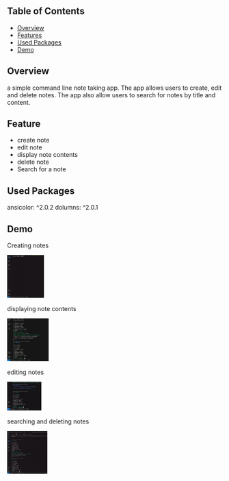 

## Table of Contents

- [Overview](#overview)
- [Features](#Feature)
- [Used Packages](#Packages-used)
- [Demo](#Demo)


## Overview

 a simple command line note taking app. The app  allows users to create, edit and delete notes. The app  also allow users to search for notes by title and content.

## Feature

- create note
- edit note
- display note contents
- delete note
- Search for a note


## Used Packages
  ansicolor: ^2.0.2
  dolumns: ^2.0.1


## Demo

Creating notes


<img src="readme/add note demo.gif" style="max-width: 100px; max-height: 100px;" alt="add note demo">





displaying note contents


<img src="readme/display note demo.gif" style="max-width: 100px; max-height: 100px;" alt="add note demo">





editing notes


<img src="readme/edit note demo.gif" style="max-width: 80px; max-height: 80px;" alt="add note demo">




searching and deleting notes 


<img src="readme/search and delete note demo (2).gif" style="max-width: 100px; max-height: 100px;" alt="add note demo">
